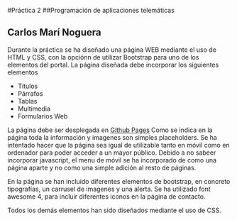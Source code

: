 #Práctica 2
##Programación de aplicaciones telemáticas
## Carlos Marí Noguera

Durante la práctica se ha diseñado una página WEB mediante el uso de HTML y CSS, con la opciónn de utilizar Bootstrap para uno de los elementos del portal.
La página diseñada debe incorporar los siguientes elementos
- Títulos
- Párrafos
- Tablas
- Multimedia
- Formularios Web

La página debe ser desplegada en [Github Pages](https://carlosmari.github.io/202009279-GITT-PAT-practica2/index.html) 
Como se indica en la página toda la información y imagenes son simples placeholders.
Se ha intentado hacer que la página sea igual de utilizable tanto en móvil como en ordenador para poder acceder a un mayor público. 
Debido a no sabeer incorporar javascript, el menu de móvil se ha incorporado de como una página aparte y no como una simple adición al resto de páginas.

En la página se han incluido diferentes elementos de bootstrap, en concreto tipografías, un carrusel de imagenes y una alerta. 
Se ha utilizado font awesome 4, para incluir diferentes iconos en la página de contacto.

Todos los demás elementos han sido diseñados mediante el uso de CSS.